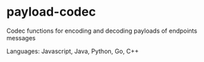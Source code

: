 # payload-codec

Codec functions for encoding and decoding payloads of endpoints messages

Languages: Javascript, Java, Python, Go, C++
